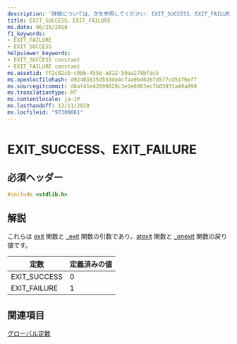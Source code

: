 ```yaml
---
description: '詳細については、次を参照してください: EXIT_SUCCESS、EXIT_FAILURE'
title: EXIT_SUCCESS、EXIT_FAILURE
ms.date: 06/25/2018
f1_keywords:
- EXIT_FAILURE
- EXIT_SUCCESS
helpviewer_keywords:
- EXIT_SUCCESS constant
- EXIT_FAILURE constant
ms.assetid: ff2c82cb-c0bb-4556-a812-59aa278bfac5
ms.openlocfilehash: d92481635d553de4cfaa9bd026fd577cd51f6eff
ms.sourcegitcommit: d6af41e42699628c3e2e6063ec7b03931a49a098
ms.translationtype: MT
ms.contentlocale: ja-JP
ms.lasthandoff: 12/11/2020
ms.locfileid: "97300061"
---
```

# <a name="exit_success-exit_failure"></a>EXIT_SUCCESS、EXIT_FAILURE

## <a name="required-header"></a>必須ヘッダー

```c
#include <stdlib.h>
```

## <a name="remarks"></a>解説

これらは [exit](reference/exit-exit-exit.md) 関数と [_exit](reference/exit-exit-exit.md) 関数の引数であり、[atexit](reference/atexit.md) 関数と [_onexit](reference/onexit-onexit-m.md) 関数の戻り値です。

|定数|定義済みの値|
|-|-|
|EXIT_SUCCESS|0|
|EXIT_FAILURE|1|

## <a name="see-also"></a>関連項目

[グローバル定数](../c-runtime-library/global-constants.md)
